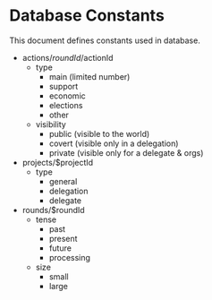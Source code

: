 Database Constants
==================
This document defines constants used in database.

- actions/$roundId/$actionId
    - type
        - main (limited number)
        - support
        - economic
        - elections
        - other
    - visibility
        - public (visible to the world)
        - covert (visible only in a delegation)
        - private (visible only for a delegate & orgs)
- projects/$projectId
    - type
        - general
        - delegation
        - delegate
- rounds/$roundId
    - tense
        - past
        - present
        - future
        - processing
    - size
        - small
        - large
